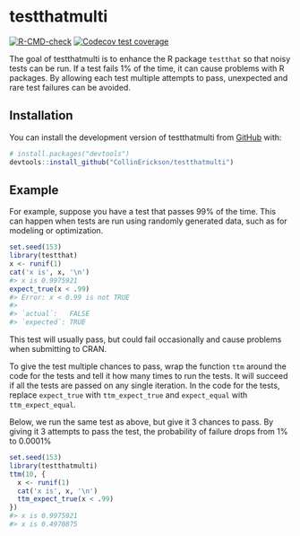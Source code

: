 
<!-- README.md is generated from README.Rmd. Please edit that file -->

# testthatmulti

<!-- badges: start -->

[![R-CMD-check](https://github.com/CollinErickson/testthatmulti/actions/workflows/R-CMD-check.yaml/badge.svg)](https://github.com/CollinErickson/testthatmulti/actions/workflows/R-CMD-check.yaml)
[![Codecov test
coverage](https://codecov.io/gh/CollinErickson/testthatmulti/branch/master/graph/badge.svg)](https://app.codecov.io/gh/CollinErickson/testthatmulti?branch=master)
<!-- badges: end -->

The goal of testthatmulti is to enhance the R package `testthat` so that
noisy tests can be run. If a test fails 1% of the time, it can cause
problems with R packages. By allowing each test multiple attempts to
pass, unexpected and rare test failures can be avoided.

## Installation

You can install the development version of testthatmulti from
[GitHub](https://github.com/) with:

``` r
# install.packages("devtools")
devtools::install_github("CollinErickson/testthatmulti")
```

## Example

For example, suppose you have a test that passes 99% of the time. This
can happen when tests are run using randomly generated data, such as for
modeling or optimization.

``` r
set.seed(153)
library(testthat)
x <- runif(1)
cat('x is', x, '\n')
#> x is 0.9975921
expect_true(x < .99)
#> Error: x < 0.99 is not TRUE
#> 
#> `actual`:   FALSE
#> `expected`: TRUE
```

This test will usually pass, but could fail occasionally and cause
problems when submitting to CRAN.

To give the test multiple chances to pass, wrap the function `ttm`
around the code for the tests and tell it how many times to run the
tests. It will succeed if all the tests are passed on any single
iteration. In the code for the tests, replace `expect_true` with
`ttm_expect_true` and `expect_equal` with `ttm_expect_equal`.

Below, we run the same test as above, but give it 3 chances to pass. By
giving it 3 attempts to pass the test, the probability of failure drops
from 1% to 0.0001%

``` r
set.seed(153)
library(testthatmulti)
ttm(10, {
  x <- runif(1)
  cat('x is', x, '\n')
  ttm_expect_true(x < .99)
})
#> x is 0.9975921 
#> x is 0.4970875
```
